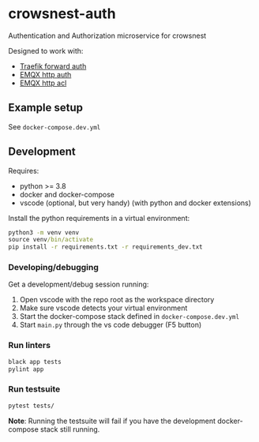 # crowsnest-auth
Authentication and Authorization microservice for crowsnest

Designed to work with:
* [Traefik forward auth](https://doc.traefik.io/traefik/v2.0/middlewares/forwardauth/)
* [EMQX http auth](https://docs.emqx.io/en/broker/v4.3/advanced/auth-http.html)
* [EMQX http acl](https://docs.emqx.io/en/broker/v4.3/advanced/acl-http.html)



## Example setup

See `docker-compose.dev.yml`

## Development
Requires:
* python >= 3.8
* docker and docker-compose
* vscode (optional, but very handy) (with python and docker extensions)

Install the python requirements in a virtual environment:
```cmd
python3 -m venv venv
source venv/bin/activate
pip install -r requirements.txt -r requirements_dev.txt
```

### Developing/debugging
Get a development/debug session running:
1. Open vscode with the repo root as the workspace directory
2. Make sure vscode detects your virtual environment
3. Start the docker-compose stack defined in `docker-compose.dev.yml` 
4. Start `main.py` through the vs code debugger (F5 button)

### Run linters
```cmd
black app tests
pylint app
```

### Run testsuite
```cmd
pytest tests/
```
**Note**: Running the testsuite will fail if you have the development docker-compose stack still running.

